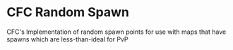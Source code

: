 # CFC Random Spawn
CFC's Implementation of random spawn points for use with maps that have spawns which are less-than-ideal for PvP
